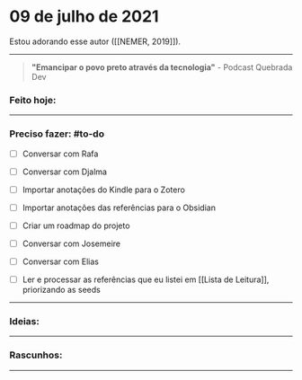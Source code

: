 # 09 de julho de 2021
Estou adorando esse autor ([[NEMER, 2019]]).

----

> **"Emancipar o povo preto através da tecnologia"**
\- Podcast Quebrada Dev

### Feito hoje:

---

### Preciso fazer: #to-do
- [ ] Conversar com Rafa
- [ ] Conversar com Djalma

 - [ ] Importar anotações do Kindle para o Zotero
- [ ] Importar anotações das referências para o Obsidian
- [ ] Criar um roadmap do projeto
- [ ] Conversar com Josemeire
- [ ] Conversar com Elias

- [ ] Ler e processar as referências que eu listei em [[Lista de Leitura]], priorizando as seeds

---

### Ideias:


---

### Rascunhos:


---

